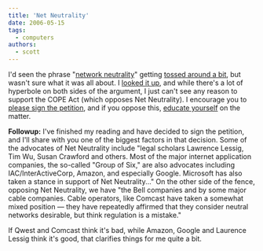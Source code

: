 ```yaml
---
title: 'Net Neutrality'
date: 2006-05-15
tags:
  - computers
authors:
  - scott
---
```


I'd seen the phrase "[network neutrality](http://www.isen.com/blog/)" getting [tossed around a bit](http://www.pvponline.com/archive.php3?archive=20060515), but wasn't sure what it was all about. I [looked it up](http://en.wikipedia.org/wiki/Net_neutrality), and while there's a lot of hyperbole on both sides of the argument, I just can't see any reason to support the COPE Act (which opposes Net Neutrality). I encourage you to [please sign the petition](http://www.savetheinternet.com/), and if you oppose this, [educate yourself](http://en.wikipedia.org/wiki/Net_neutrality) on the matter.

**Followup:** I've finished my reading and have decided to sign the petition, and I'll share with you one of the biggest factors in that decision. Some of the advocates of Net Neutrality include "legal scholars Lawrence Lessig, Tim Wu, Susan Crawford and others. Most of the major internet application companies, the so-called "Group of Six," are also advocates including IAC/InterActiveCorp, Amazon, and especially Google. Microsoft has also taken a stance in support of Net Neutrality..." On the other side of the fence, opposing Net Neutrality, we have "the Bell companies and by some major cable companies. Cable operators, like Comcast have taken a somewhat mixed position — they have repeatedly affirmed that they consider neutral networks desirable, but think regulation is a mistake."

If Qwest and Comcast think it's bad, while Amazon, Google and Laurence Lessig think it's good, that clarifies things for me quite a bit.
